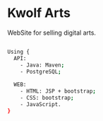 # Kwolf Arts
WebSite for selling digital arts.

```bash

Using {
  API:
    - Java: Maven;
    - PostgreSQL;
    
  WEB:
    - HTML: JSP + bootstrap;
    - CSS: bootstrap;
    - JavaScript.
}

```
